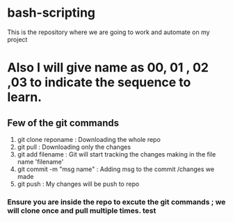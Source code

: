 # bash-scripting
This is the repository where we are going to work and automate on my project

# Also I will give name as 00, 01 , 02 ,03 to indicate the sequence to learn.


## Few of the git commands

1) git clone reponame         : Downloading the whole repo
2) git pull                   : Downloading only the changes
3) git add filename           : Git will start tracking the changes making in the file name 'filename'
4) git commit -m  "msg name"  : Adding msg to the commit /changes we made
5) git push                   : My changes will be push to repo

### Ensure you are inside the repo to excute the git commands ; we will clone once and pull multiple times. test
